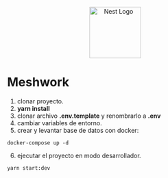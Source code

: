 <p align="center">
  <a href="http://nestjs.com/" target="blank"><img src="https://nestjs.com/img/logo-small.svg" width="120" alt="Nest Logo" /></a>
</p>

# Meshwork

1. clonar proyecto.
2. __yarn install__
3. clonar archivo __.env.template__ y renombrarlo a __.env__
4. cambiar variables de entorno.
5. crear y levantar base de datos con docker:
````
docker-compose up -d
````
6. ejecutar el proyecto en modo desarrollador.
````
yarn start:dev
````